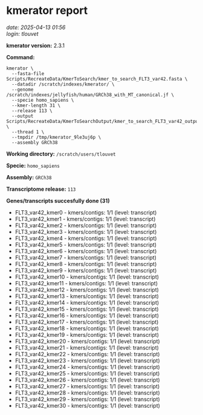 # kmerator report
*date: 2025-04-13 01:56*  
*login: tlouvet*

**kmerator version:** 2.3.1

**Command:**

```
kmerator \
  --fasta-file Scripts/RecreateData/KmerToSearch/kmer_to_search_FLT3_var42.fasta \
  --datadir /scratch/indexes/kmerator/ \
  --genome /scratch/indexes/jellyfish/human/GRCh38_with_MT_canonical.jf \
  --specie homo_sapiens \
  --kmer-length 31 \
  --release 113 \
  --output Scripts/RecreateData/KmerToSearchOutput/kmer_to_search_FLT3_var42_output \
  --thread 1 \
  --tmpdir /tmp/kmerator_9le3uj6p \
  --assembly GRCh38
```

**Working directory:** `/scratch/users/tlouvet`

**Specie:** `homo_sapiens`

**Assembly:** `GRCh38`

**Transcriptome release:** `113`

**Genes/transcripts succesfully done (31)**

- FLT3_var42_kmer0 - kmers/contigs: 1/1 (level: transcript)
- FLT3_var42_kmer1 - kmers/contigs: 1/1 (level: transcript)
- FLT3_var42_kmer2 - kmers/contigs: 1/1 (level: transcript)
- FLT3_var42_kmer3 - kmers/contigs: 1/1 (level: transcript)
- FLT3_var42_kmer4 - kmers/contigs: 1/1 (level: transcript)
- FLT3_var42_kmer5 - kmers/contigs: 1/1 (level: transcript)
- FLT3_var42_kmer6 - kmers/contigs: 1/1 (level: transcript)
- FLT3_var42_kmer7 - kmers/contigs: 1/1 (level: transcript)
- FLT3_var42_kmer8 - kmers/contigs: 1/1 (level: transcript)
- FLT3_var42_kmer9 - kmers/contigs: 1/1 (level: transcript)
- FLT3_var42_kmer10 - kmers/contigs: 1/1 (level: transcript)
- FLT3_var42_kmer11 - kmers/contigs: 1/1 (level: transcript)
- FLT3_var42_kmer12 - kmers/contigs: 1/1 (level: transcript)
- FLT3_var42_kmer13 - kmers/contigs: 1/1 (level: transcript)
- FLT3_var42_kmer14 - kmers/contigs: 1/1 (level: transcript)
- FLT3_var42_kmer15 - kmers/contigs: 1/1 (level: transcript)
- FLT3_var42_kmer16 - kmers/contigs: 1/1 (level: transcript)
- FLT3_var42_kmer17 - kmers/contigs: 1/1 (level: transcript)
- FLT3_var42_kmer18 - kmers/contigs: 1/1 (level: transcript)
- FLT3_var42_kmer19 - kmers/contigs: 1/1 (level: transcript)
- FLT3_var42_kmer20 - kmers/contigs: 1/1 (level: transcript)
- FLT3_var42_kmer21 - kmers/contigs: 1/1 (level: transcript)
- FLT3_var42_kmer22 - kmers/contigs: 1/1 (level: transcript)
- FLT3_var42_kmer23 - kmers/contigs: 1/1 (level: transcript)
- FLT3_var42_kmer24 - kmers/contigs: 1/1 (level: transcript)
- FLT3_var42_kmer25 - kmers/contigs: 1/1 (level: transcript)
- FLT3_var42_kmer26 - kmers/contigs: 1/1 (level: transcript)
- FLT3_var42_kmer27 - kmers/contigs: 1/1 (level: transcript)
- FLT3_var42_kmer28 - kmers/contigs: 1/1 (level: transcript)
- FLT3_var42_kmer29 - kmers/contigs: 1/1 (level: transcript)
- FLT3_var42_kmer30 - kmers/contigs: 1/1 (level: transcript)
